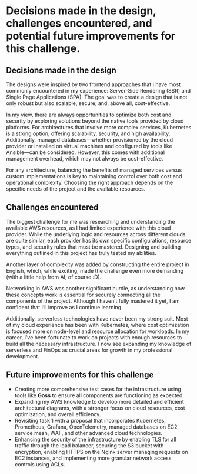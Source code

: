# Decisions made in the design, challenges encountered, and potential future improvements for this challenge.

## Decisions made in the design
The designs were inspired by two frontend approaches that I have most commonly encountered in my experience: Server-Side Rendering (SSR) and Single Page Applications (SPA). The goal was to create a design that is not only robust but also scalable, secure, and, above all, cost-effective.

In my view, there are always opportunities to optimize both cost and security by exploring solutions beyond the native tools provided by cloud platforms. For architectures that involve more complex services, Kubernetes is a strong option, offering scalability, security, and high availability. Additionally, managed databases—whether provisioned by the cloud provider or installed on virtual machines and configured by tools like Ansible—can be considered. However, this comes with additional management overhead, which may not always be cost-effective.

For any architecture, balancing the benefits of managed services versus custom implementations is key to maintaining control over both cost and operational complexity. Choosing the right approach depends on the specific needs of the project and the available resources.

## Challenges encountered

The biggest challenge for me was researching and understanding the available AWS resources, as I had limited experience with this cloud provider. While the underlying logic and resources across different clouds are quite similar, each provider has its own specific configurations, resource types, and security rules that must be mastered. Designing and building everything outlined in this project has truly tested my abilities.

Another layer of complexity was added by constructing the entire project in English, which, while exciting, made the challenge even more demanding (with a little help from AI, of course :D).

Networking in AWS was another significant hurdle, as understanding how these concepts work is essential for securely connecting all the components of the project. Although I haven’t fully mastered it yet, I am confident that I’ll improve as I continue learning.

Additionally, serverless technologies have never been my strong suit. Most of my cloud experience has been with Kubernetes, where cost optimization is focused more on node-level and resource allocation for workloads. In my career, I’ve been fortunate to work on projects with enough resources to build all the necessary infrastructure. I now see expanding my knowledge of serverless and FinOps as crucial areas for growth in my professional development.

## Future improvements for this challenge

- Creating more comprehensive test cases for the infrastructure using tools like **Goss** to ensure all components are functioning as expected.
- Expanding my AWS knowledge to develop more detailed and efficient architectural diagrams, with a stronger focus on cloud resources, cost optimization, and overall efficiency.
- Revisiting task 1 with a proposal that incorporates Kubernetes, Prometheus, Grafana, OpenTelemetry, managed databases on EC2, service mesh, WAF, and other advanced cloud technologies.
- Enhancing the security of the infrastructure by enabling TLS for all traffic through the load balancer, securing the S3 bucket with encryption, enabling HTTPS on the Nginx server managing requests on EC2 instances, and implementing more granular network access controls using ACLs.

